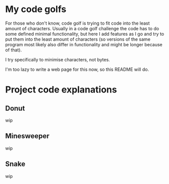 
# My code golfs

For those who don't know, code golf is trying to fit code into the least amount of characters. Usually in a code golf challenge the code has to do some defined minimal functionality, but here I add features as I go and try to put them into the least amount of characters (so versions of the same program most likely also differ in functionality and might be longer because of that).

I try specifically to minimise characters, not bytes.

I'm too lazy to write a web page for this now, so this README will do.

# Project code explanations

## Donut
wip

## Minesweeper
wip

## Snake
wip
